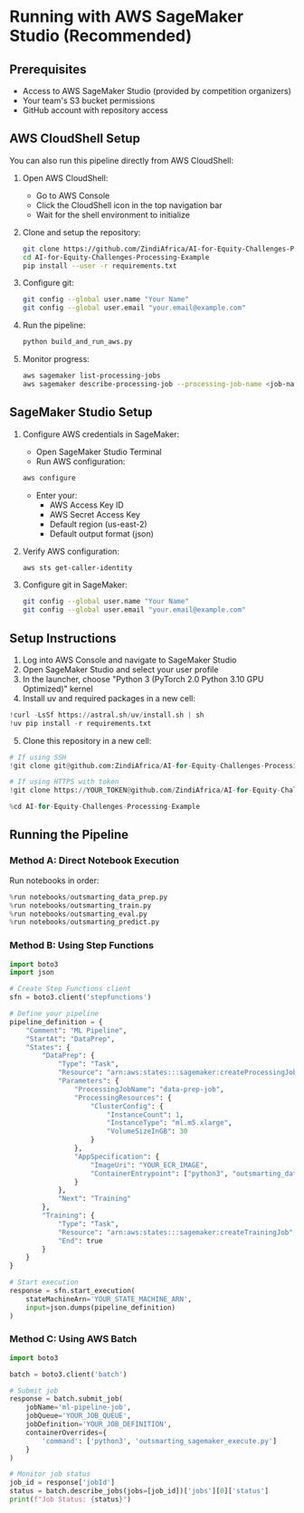 # Running with AWS SageMaker Studio (Recommended)

## Prerequisites
- Access to AWS SageMaker Studio (provided by competition organizers)
- Your team's S3 bucket permissions
- GitHub account with repository access

## AWS CloudShell Setup

You can also run this pipeline directly from AWS CloudShell:

1. Open AWS CloudShell:
   - Go to AWS Console
   - Click the CloudShell icon in the top navigation bar
   - Wait for the shell environment to initialize

2. Clone and setup the repository:
   ```bash
   git clone https://github.com/ZindiAfrica/AI-for-Equity-Challenges-Processing-Example.git
   cd AI-for-Equity-Challenges-Processing-Example
   pip install --user -r requirements.txt
   ```

3. Configure git:
   ```bash
   git config --global user.name "Your Name"
   git config --global user.email "your.email@example.com"
   ```

4. Run the pipeline:
   ```bash
   python build_and_run_aws.py
   ```

5. Monitor progress:
   ```bash
   aws sagemaker list-processing-jobs
   aws sagemaker describe-processing-job --processing-job-name <job-name>
   ```

## SageMaker Studio Setup

1. Configure AWS credentials in SageMaker:
   - Open SageMaker Studio Terminal
   - Run AWS configuration:
   ```bash
   aws configure
   ```
   - Enter your:
     - AWS Access Key ID
     - AWS Secret Access Key
     - Default region (us-east-2)
     - Default output format (json)

2. Verify AWS configuration:
   ```bash
   aws sts get-caller-identity
   ```

3. Configure git in SageMaker:
   ```bash
   git config --global user.name "Your Name"
   git config --global user.email "your.email@example.com"
   ```

## Setup Instructions

1. Log into AWS Console and navigate to SageMaker Studio
2. Open SageMaker Studio and select your user profile
3. In the launcher, choose "Python 3 (PyTorch 2.0 Python 3.10 GPU Optimized)" kernel
4. Install uv and required packages in a new cell:
```python
!curl -LsSf https://astral.sh/uv/install.sh | sh
!uv pip install -r requirements.txt
```

5. Clone this repository in a new cell:
```python
# If using SSH
!git clone git@github.com:ZindiAfrica/AI-for-Equity-Challenges-Processing-Example.git

# If using HTTPS with token
!git clone https://YOUR_TOKEN@github.com/ZindiAfrica/AI-for-Equity-Challenges-Processing-Example.git

%cd AI-for-Equity-Challenges-Processing-Example
```

## Running the Pipeline

### Method A: Direct Notebook Execution
Run notebooks in order:
```python
%run notebooks/outsmarting_data_prep.py
%run notebooks/outsmarting_train.py
%run notebooks/outsmarting_eval.py
%run notebooks/outsmarting_predict.py
```

### Method B: Using Step Functions
```python
import boto3
import json

# Create Step Functions client
sfn = boto3.client('stepfunctions')

# Define your pipeline
pipeline_definition = {
    "Comment": "ML Pipeline",
    "StartAt": "DataPrep",
    "States": {
        "DataPrep": {
            "Type": "Task",
            "Resource": "arn:aws:states:::sagemaker:createProcessingJob",
            "Parameters": {
                "ProcessingJobName": "data-prep-job",
                "ProcessingResources": {
                    "ClusterConfig": {
                        "InstanceCount": 1,
                        "InstanceType": "ml.m5.xlarge",
                        "VolumeSizeInGB": 30
                    }
                },
                "AppSpecification": {
                    "ImageUri": "YOUR_ECR_IMAGE",
                    "ContainerEntrypoint": ["python3", "outsmarting_data_prep.py"]
                }
            },
            "Next": "Training"
        },
        "Training": {
            "Type": "Task",
            "Resource": "arn:aws:states:::sagemaker:createTrainingJob",
            "End": true
        }
    }
}

# Start execution
response = sfn.start_execution(
    stateMachineArn='YOUR_STATE_MACHINE_ARN',
    input=json.dumps(pipeline_definition)
)
```

### Method C: Using AWS Batch
```python
import boto3

batch = boto3.client('batch')

# Submit job
response = batch.submit_job(
    jobName='ml-pipeline-job',
    jobQueue='YOUR_JOB_QUEUE',
    jobDefinition='YOUR_JOB_DEFINITION',
    containerOverrides={
        'command': ['python3', 'outsmarting_sagemaker_execute.py']
    }
)

# Monitor job status
job_id = response['jobId']
status = batch.describe_jobs(jobs=[job_id])['jobs'][0]['status']
print(f"Job Status: {status}")
```
